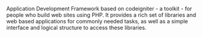 Application Development Framework based on codeigniter - a toolkit - for people who build web sites using PHP. It provides a rich set of libraries and web based applications for commonly needed tasks, as well as a simple interface and logical structure to access these libraries.